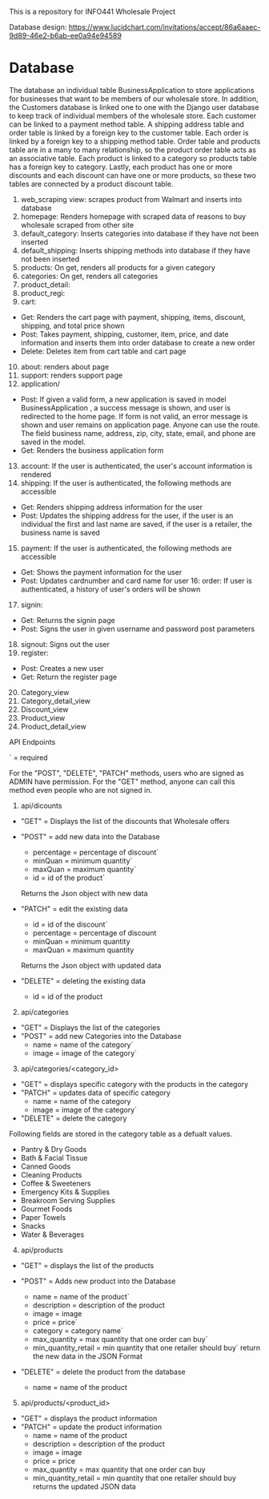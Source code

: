 This is a repository for INFO441 Wholesale Project

Database design: https://www.lucidchart.com/invitations/accept/86a6aaec-9d89-46e2-b6ab-ee0a94e94589


# Database
The database an individual table
BusinessApplication to store applications for businesses that want to be members of
our wholesale store. In addition, the Customers database is linked one to one with the
Django user database to keep track of individual members of the wholesale store. Each
customer can be linked to a payment method table. A shipping address table and order table
is linked by a foreign key to the customer table. Each order is linked by a foreign key to
a shipping method table. Order table and products table are in a many to many relationship, so the product order table acts as an associative table. Each product is linked to a category so products table has a foreign key to category. Lastly, each product has one or more discounts and each discount can have one or more products, so these two tables are connected by a product discount table.

1. web_scraping view: scrapes product from Walmart and inserts into database
2. homepage: Renders homepage with scraped data of reasons to buy wholesale scraped from other site
3. default_category: Inserts categories into database if they have not been inserted
4. default_shipping: Inserts shipping methods into database if they have not been inserted
5. products: On get, renders all products for a given category
6. categories: On get, renders all categories
7. product_detail:
8. product_regi:
9. cart:
* Get: Renders the cart page with payment, shipping, items, discount, shipping, and total price shown
* Post: Takes payment, shipping, customer, item, price, and date information and inserts them into order database to create a new order
* Delete: Deletes item from cart table and cart page
10. about: renders about page
11. support: renders support page
12. application/
* Post: If given a valid form, a new application is saved in model BusinessApplication
        , a success message is shown, and user is redirected to the home page. If form
        is not valid, an error message is shown and user remains on application page. Anyone
        can use the route. The field business name, address, zip, city, state, email, and
        phone are saved in the model.
* Get: Renders the business application form
13. account: If the user is authenticated, the user's account information is rendered
14. shipping: If the user is authenticated, the following methods are accessible
* Get: Renders shipping address information for the user
* Post: Updates the shipping address for the user, if the user is an individual the first and last name are saved, if the user is a retailer, the business name is saved
15. payment: If the user is authenticated, the following methods are accessible
* Get: Shows the payment information for the user
* Post: Updates cardnumber and card name for user
16: order: If user is authenticated, a history of user's orders will be shown
17. signin: 
* Get: Returns the signin page
* Post: Signs the user in given username and password post parameters
18. signout: Signs out the user
19. register: 
* Post: Creates a new user
* Get: Return the register page
20. Category_view
21. Category_detail_view
22. Discount_view
23. Product_view
24. Product_detail_view


         




API Endpoints

\` = required

For the "POST", "DELETE", "PATCH" methods, users who are signed as ADMIN have permission.
For the "GET" method, anyone can call this method even people who are not signed in.

1. api/dicounts
  * "GET" = Displays the list of the discounts that Wholesale offers
  * "POST" = add new data into the Database
    * percentage = percentage of discount`
    * minQuan = minimum quantity`
    * maxQuan = maximum quantity`
    * id = id of the product`

    Returns the Json object with new data
  * "PATCH" = edit the existing data
    * id = id of the discount`
    * percentage = percentage of discount
    * minQuan = minimum quantity
    * maxQuan = maximum quantity

    Returns the Json object with updated data
    
  * "DELETE" = deleting the existing data
    * id = id of the product

2. api/categories
  * "GET" = Displays the list of the categories
  * "POST" = add new Categories into the Database
    * name = name of the category`
    * image = image of the category`

3. api/categories/<category_id>
  * "GET" = displays specific category with the products in the category
  * "PATCH" = updates data of specific category
    * name = name of the category
    * image = image of the category`
  * "DELETE" = delete the category

Following fields are stored in the category table as a defualt values.
* Pantry & Dry Goods
* Bath & Facial Tissue
* Canned Goods
* Cleaning Products
* Coffee & Sweeteners
* Emergency Kits & Supplies
* Breakroom Serving Supplies
* Gourmet Foods
* Paper Towels
* Snacks
* Water & Beverages

4. api/products
  * "GET" = displays the list of the products
  * "POST" = Adds new product into the Database
    * name = name of the product`
    * description = description of the product
    * image = image
    * price = price`
    * category = category name`
    * max_quantity = max quantity that one order can buy`
    * min_quantity_retail = min quantity that one retailer should buy`
    return the new data in the JSON Format
    
  * "DELETE" = delete the product from the database
    * name = name of the product


5. api/products/<product_id>
  * "GET" = displays the product information
  * "PATCH" = update the product information
    * name = name of the product
    * description = description of the product
    * image = image
    * price = price
    * max_quantity = max quantity that one order can buy
    * min_quantity_retail = min quantity that one retailer should buy
    returns the updated JSON data
